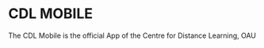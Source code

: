 CDL MOBILE 
===========

 The CDL Mobile is the official App of the Centre for Distance Learning, OAU